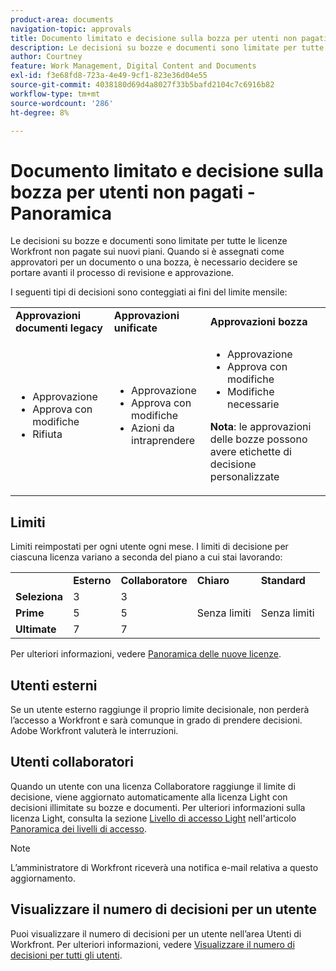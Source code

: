 ```yaml
---
product-area: documents
navigation-topic: approvals
title: Documento limitato e decisione sulla bozza per utenti non pagati - Panoramica 
description: Le decisioni su bozze e documenti sono limitate per tutte le licenze Workfront non a pagamento. Limiti reimpostati per ogni utente ogni mese.
author: Courtney
feature: Work Management, Digital Content and Documents
exl-id: f3e68fd8-723a-4e49-9cf1-823e36d04e55
source-git-commit: 4038180d69d4a8027f33b5bafd2104c7c6916b82
workflow-type: tm+mt
source-wordcount: '286'
ht-degree: 8%

---
```


# Documento limitato e decisione sulla bozza per utenti non pagati - Panoramica

Le decisioni su bozze e documenti sono limitate per tutte le licenze Workfront non pagate sui nuovi piani. Quando si è assegnati come approvatori per un documento o una bozza, è necessario decidere se portare avanti il processo di revisione e approvazione.

I seguenti tipi di decisioni sono conteggiati ai fini del limite mensile:

<table>
  <tr>

<td><strong>Approvazioni documenti legacy</strong> 
   </td>
   <td><strong>Approvazioni unificate</strong> 
   </td>
   <td><strong>Approvazioni bozza</strong> 
   </td>
  </tr>
  <tr>
   <td>
   <ul>
   <li>Approvazione</li>
    <li>Approva con modifiche</li>
     <li>Rifiuta</li>
   </ul>
   </td>
   <td>
      <ul>
   <li>Approvazione</li>
    <li>Approva con modifiche</li>
     <li>Azioni da intraprendere</li>
   </ul>
   </td>
   <td>
      <ul>
   <li>Approvazione</li>
    <li>Approva con modifiche</li>
     <li>Modifiche necessarie</li>
   </ul>
   <p><strong>Nota</strong>: le approvazioni delle bozze possono avere etichette di decisione personalizzate</p>
  </tr>
  </tr>
</table>



## Limiti

Limiti reimpostati per ogni utente ogni mese. I limiti di decisione per ciascuna licenza variano a seconda del piano a cui stai lavorando:

<table>
  <tr>
   <td> 
   </td>
   <td><strong>Esterno</strong> 
   </td>
   <td><strong>Collaboratore</strong> 
   </td>
   <td><strong>Chiaro</strong> 
   </td>
   <td><strong>Standard</strong> 
   </td>
  </tr>
  <tr>
   <td><strong>Seleziona</strong> 
   </td>
   <td>3 
   </td>
   <td>3 
   </td>
   <td rowspan="3" >Senza limiti 
   </td>
   <td rowspan="3" >Senza limiti 
   </td>
  </tr>
  <tr>
   <td><strong>Prime</strong> 
   </td>
   <td>5 
   </td>
   <td>5 
   </td>
  </tr>
  <tr>
   <td><strong>Ultimate</strong> 
   </td>
   <td>7 
   </td>
   <td>7 
   </td>
  </tr>
</table>

Per ulteriori informazioni, vedere [Panoramica delle nuove licenze](/help/quicksilver/administration-and-setup/add-users/how-access-levels-work/licenses-overview.md).

## Utenti esterni

Se un utente esterno raggiunge il proprio limite decisionale, non perderà l’accesso a Workfront e sarà comunque in grado di prendere decisioni. Adobe Workfront valuterà le interruzioni.

## Utenti collaboratori

Quando un utente con una licenza Collaboratore raggiunge il limite di decisione, viene aggiornato automaticamente alla licenza Light con decisioni illimitate su bozze e documenti. Per ulteriori informazioni sulla licenza Light, consulta la sezione [Livello di accesso Light](/help/quicksilver/administration-and-setup/add-users/how-access-levels-work/access-level-overview.md) nell&#39;articolo [Panoramica dei livelli di accesso](/help/quicksilver/administration-and-setup/add-users/how-access-levels-work/access-level-overview.md).

>[!NOTE]
>
>L’amministratore di Workfront riceverà una notifica e-mail relativa a questo aggiornamento.


## Visualizzare il numero di decisioni per un utente

Puoi visualizzare il numero di decisioni per un utente nell’area Utenti di Workfront. Per ulteriori informazioni, vedere [Visualizzare il numero di decisioni per tutti gli utenti](/help/quicksilver/review-and-approve-work/tips-tricks-troubleshooting-approvals/view-number-of-decisions-for-users.md).
